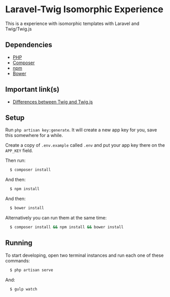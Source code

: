 # Laravel-Twig Isomorphic Experience

This is a experience with isomorphic templates with Laravel and Twig/Twig.js

## Dependencies

- [PHP](https://secure.php.net/downloads.php)
- [Composer](https://getcomposer.org/download/)
- [npm](https://www.npmjs.com)
- [Bower](http://bower.io/#install-bower)

## Important link(s)

- [Differences between Twig and Twig.js](https://github.com/justjohn/twig.js/wiki/Implementation-Notes)

## Setup

Run `php artisan key:generate`. It will create a new app key for you, save this somewhere for a while.

Create a copy of `.env.example` called `.env` and put your app key there on the `APP_KEY` field.

Then run:

```sh
  $ composer install
```

And then:

```sh
  $ npm install
```

And then:

```sh
  $ bower install
```

Alternatively you can run them at the same time:

```sh
  $ composer install && npm install && bower install
```

## Running

To start developing, open two terminal instances and run each one of these commands:

```sh
  $ php artisan serve
```

And:

```sh
  $ gulp watch
```